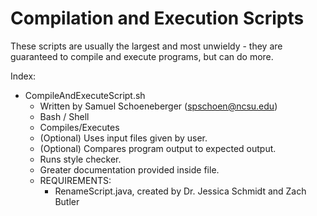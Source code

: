 # Compilation and Execution Scripts
These scripts are usually the largest and most unwieldy - they are guaranteed to compile and execute programs, but can do more.

Index:
* CompileAndExecuteScript.sh
  * Written by Samuel Schoeneberger (spschoen@ncsu.edu)
  * Bash / Shell
  * Compiles/Executes
  * (Optional) Uses input files given by user.
  * (Optional) Compares program output to expected output.
  * Runs style checker.
  * Greater documentation provided inside file.
  * REQUIREMENTS:
    * RenameScript.java, created by Dr. Jessica Schmidt and Zach Butler
